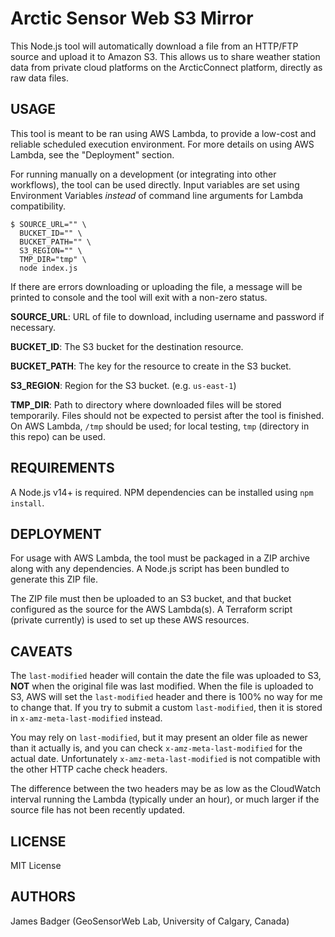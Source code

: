 # Arctic Sensor Web S3 Mirror

This Node.js tool will automatically download a file from an HTTP/FTP source and upload it to Amazon S3. This allows us to share weather station data from private cloud platforms on the ArcticConnect platform, directly as raw data files.

## USAGE

This tool is meant to be ran using AWS Lambda, to provide a low-cost and reliable scheduled execution environment. For more details on using AWS Lambda, see the "Deployment" section.

For running manually on a development (or integrating into other workflows), the tool can be used directly. Input variables are set using Environment Variables *instead* of command line arguments for Lambda compatibility.

```terminal
$ SOURCE_URL="" \
  BUCKET_ID="" \
  BUCKET_PATH="" \
  S3_REGION="" \
  TMP_DIR="tmp" \
  node index.js
```

If there are errors downloading or uploading the file, a message will be printed to console and the tool will exit with a non-zero status.

**SOURCE_URL**: URL of file to download, including username and password if necessary.

**BUCKET_ID**: The S3 bucket for the destination resource.

**BUCKET_PATH**: The key for the resource to create in the S3 bucket.

**S3_REGION**: Region for the S3 bucket. (e.g. `us-east-1`)

**TMP_DIR**: Path to directory where downloaded files will be stored temporarily. Files should not be expected to persist after the tool is finished. On AWS Lambda, `/tmp` should be used; for local testing, `tmp` (directory in this repo) can be used.

## REQUIREMENTS

A Node.js v14+ is required. NPM dependencies can be installed using `npm install`.

## DEPLOYMENT

For usage with AWS Lambda, the tool must be packaged in a ZIP archive along with any dependencies. A Node.js script has been bundled to generate this ZIP file.

The ZIP file must then be uploaded to an S3 bucket, and that bucket configured as the source for the AWS Lambda(s). A Terraform script (private currently) is used to set up these AWS resources.

## CAVEATS

The `last-modified` header will contain the date the file was uploaded to S3, **NOT** when the original file was last modified. When the file is uploaded to S3, AWS will set the `last-modified` header and there is 100% no way for me to change that. If you try to submit a custom `last-modified`, then it is stored in `x-amz-meta-last-modified` instead.

You may rely on `last-modified`, but it may present an older file as newer than it actually is, and you can check `x-amz-meta-last-modified` for the actual date. Unfortunately `x-amz-meta-last-modified` is not compatible with the other HTTP cache check headers.

The difference between the two headers may be as low as the CloudWatch interval running the Lambda (typically under an hour), or much larger if the source file has not been recently updated.

## LICENSE

MIT License

## AUTHORS

James Badger (GeoSensorWeb Lab, University of Calgary, Canada)
